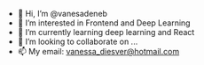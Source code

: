 - 👋 Hi, I’m @vanesadeneb
- 👀 I’m interested in Frontend and Deep Learning
- 🌱 I’m currently learning deep learning and React
- 💞️ I’m looking to collaborate on ...
- 📫 My email: vanessa_diesver@hotmail.com

<!---
vanesadeneb/vanesadeneb is a ✨ special ✨ repository because its `README.md` (this file) appears on your GitHub profile.
You can click the Preview link to take a look at your changes.
--->
